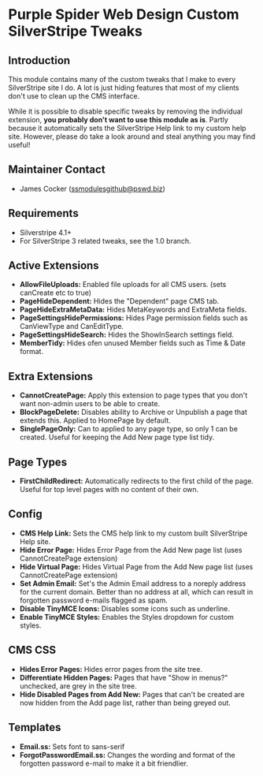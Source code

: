 # Purple Spider Web Design Custom SilverStripe Tweaks

## Introduction

This module contains many of the custom tweaks that I make to every SilverStripe site I do. A lot is just hiding features that most of my clients don't use to clean up the CMS interface.

While it is possible to disable specific tweaks by removing the individual extension, **you probably don't want to use this module as is**. Partly because it automatically sets the SilverStripe Help link to my custom help site. However, please do take a look around and steal anything you may find useful!

## Maintainer Contact ##
 * James Cocker (ssmodulesgithub@pswd.biz)
 
## Requirements
 * Silverstripe 4.1+
 * For SilverStripe 3 related tweaks, see the 1.0 branch.

## Active Extensions
* __AllowFileUploads:__ Enabled file uploads for all CMS users. (sets canCreate etc to true)
* __PageHideDependent:__ Hides the "Dependent" page CMS tab.
* __PageHideExtraMetaData:__ Hides MetaKeywords and ExtraMeta fields.
* __PageSettingsHidePermissions:__ Hides Page permission fields such as CanViewType and CanEditType.
* __PageSettingsHideSearch:__ Hides the ShowInSearch settings field.
* __MemberTidy:__ Hides ofen unused Member fields such as Time & Date format.

## Extra Extensions
* __CannotCreatePage:__ Apply this extension to page types that you don't want non-admin users to be able to create.
* __BlockPageDelete:__ Disables ability to Archive or Unpublish a page that extends this. Applied to HomePage by default.
* __SinglePageOnly:__ Can to applied to any page type, so only 1 can be created. Useful for keeping the Add New page type list tidy.


## Page Types
* __FirstChildRedirect:__ Automatically redirects to the first child of the page. Useful for top level pages with no content of their own.


## Config
* __CMS Help Link:__ Sets the CMS help link to my custom built SilverStripe Help site.
* __Hide Error Page:__ Hides Error Page from the Add New page list (uses CannotCreatePage extension)
* __Hide Virtual Page:__ Hides Virtual Page from the Add New page list (uses CannotCreatePage extension)
* __Set Admin Email:__ Set's the Admin Email address to a noreply address for the current domain. Better than no address at all, which can result in forgotten password e-mails flagged as spam.
* __Disable TinyMCE Icons:__ Disables some icons such as underline.
* __Enable TinyMCE Styles:__ Enables the Styles dropdown for custom styles.


## CMS CSS
* __Hides Error Pages:__ Hides error pages from the site tree.
* __Differentiate Hidden Pages:__ Pages that have "Show in menus?" unchecked, are grey in the site tree.
* __Hide Disabled Pages from Add New:__ Pages that can't be created are now hidden from the Add page list, rather than being greyed out.

## Templates
* __Email.ss:__ Sets font to sans-serif
* __ForgotPasswordEmail.ss:__ Changes the wording and format of the forgotten password e-mail to make it a bit friendlier. 
